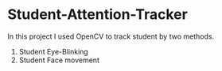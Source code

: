 # Student-Attention-Tracker
In this project I used OpenCV to track student by two methods.<br>
1. Student Eye-Blinking<br>
2. Student Face movement<br>

